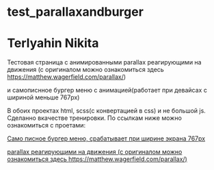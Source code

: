 # test_parallaxandburger

# Terlyahin Nikita

Тестовая страница с анимированными parallax реагирующими на движения (с оригиналом можно ознакомиться здесь https://matthew.wagerfield.com/parallax/)

и самописнное бургер меню с анимацией(работает при девайсах с шириной меньше 767px)

В обоих проектах html, scss(с конвертацией в css) и не большой js. Сделанно вкачестве тренировки.
По ссылкам ниже можно ознакомиться с проетами:

[Само писное бургер меню, срабатывает при ширине экрана 767px](https://pepasso.github.io/test_parallaxandburger/burger_menu/burger.html)

[parallax реагирующими на движения (с оригиналом можно ознакомиться здесь https://matthew.wagerfield.com/parallax/)](https://pepasso.github.io/test_parallaxandburger/parallax/paralax.html)

